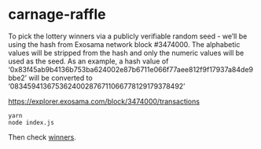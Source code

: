 # carnage-raffle

To pick the lottery winners via a publicly verifiable random seed - we’ll be using the hash from Exosama network block #3474000. The alphabetic values will be stripped from the hash and only the numeric values will be used as the seed. As an example, a hash value of ‘0x83f45ab9b4136b753ba624002e87b6711e066f77aee812f9f17937a84de9bbe2’ will be converted to ‘0834594136753624002876711066778129179378492’

https://explorer.exosama.com/block/3474000/transactions

```
yarn
node index.js
```

Then check [winners](./winners.json).
